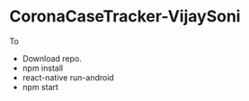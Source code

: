 # CoronaCaseTracker-VijaySoni
To
- Download repo.
- npm install
- react-native run-android
- npm start

